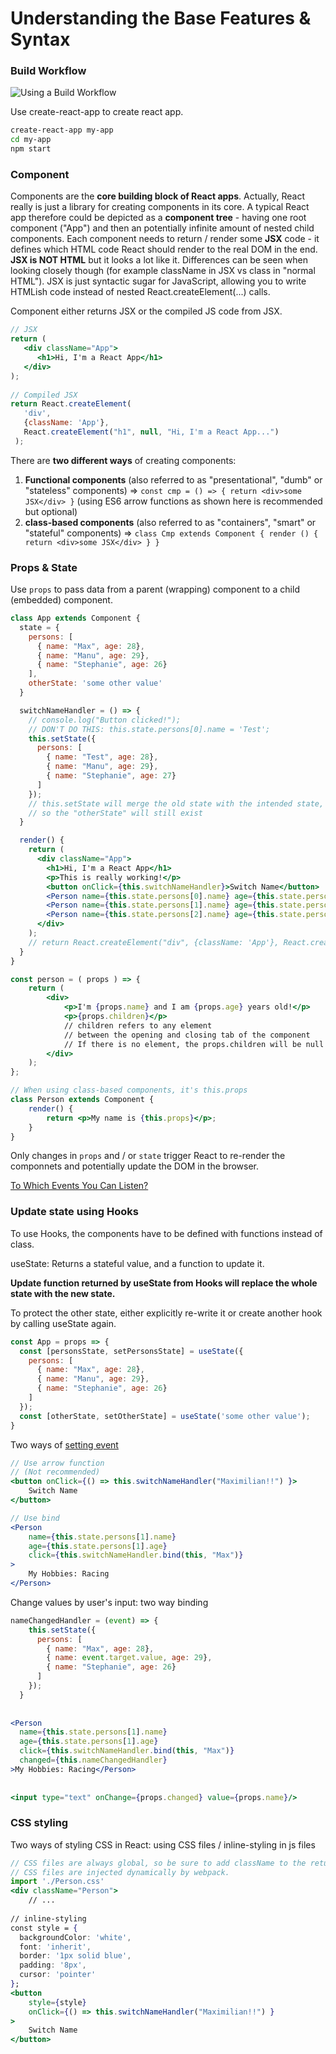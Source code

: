 # Understanding the Base Features & Syntax

### Build Workflow

![Using a Build Workflow](../.gitbook/assets/image%20%287%29.png)

Use create-react-app to create react app.

```bash
create-react-app my-app
cd my-app
npm start
```

### Component

Components are the **core building block of React apps**. Actually, React really is just a library for creating components in its core. A typical React app therefore could be depicted as a **component tree** - having one root component \("App"\) and then an potentially infinite amount of nested child components. Each component needs to return / render some **JSX** code - it defines which HTML code React should render to the real DOM in the end. **JSX is NOT HTML** but it looks a lot like it. Differences can be seen when looking closely though \(for example className in JSX vs class in "normal HTML"\). JSX is just syntactic sugar for JavaScript, allowing you to write HTMLish code instead of nested React.createElement\(...\) calls.

Component either returns JSX or the compiled JS code from JSX.

```jsx
// JSX
return (
   <div className="App">
      <h1>Hi, I'm a React App</h1>
   </div>
);
   
// Compiled JSX 
return React.createElement(
   'div',
   {className: 'App'},
   React.createElement("h1", null, "Hi, I'm a React App...")
 );
```

There are **two different ways** of creating components:

1. **Functional components** \(also referred to as "presentational", "dumb" or "stateless" components\) =&gt; `const cmp = () => { return <div>some JSX</div> }` \(using ES6 arrow functions as shown here is recommended but optional\)
2. **class-based components** \(also referred to as "containers", "smart" or "stateful" components\) =&gt; `class Cmp extends Component { render () { return <div>some JSX</div> } }` 

### Props & State

Use `props` to pass data from a parent \(wrapping\) component to a child \(embedded\) component.

```jsx
class App extends Component {
  state = {
    persons: [
      { name: "Max", age: 28},
      { name: "Manu", age: 29},
      { name: "Stephanie", age: 26}
    ],
    otherState: 'some other value'
  }

  switchNameHandler = () => {
    // console.log("Button clicked!");
    // DON'T DO THIS: this.state.persons[0].name = 'Test';
    this.setState({
      persons: [
        { name: "Test", age: 28},
        { name: "Manu", age: 29},
        { name: "Stephanie", age: 27}
      ]
    });
    // this.setState will merge the old state with the intended state,
    // so the "otherState" will still exist
  }

  render() {
    return (
      <div className="App">
        <h1>Hi, I'm a React App</h1>
        <p>This is really working!</p>
        <button onClick={this.switchNameHandler}>Switch Name</button>
        <Person name={this.state.persons[0].name} age={this.state.persons[0].age}/>
        <Person name={this.state.persons[1].name} age={this.state.persons[1].age}>My Hobbies: Racing</Person>
        <Person name={this.state.persons[2].name} age={this.state.persons[2].age}/>
      </div>
    );
    // return React.createElement("div", {className: 'App'}, React.createElement("h1", null, "Hi, I'm a React App..."));
  }
}

const person = ( props ) => {
    return (
        <div>
            <p>I'm {props.name} and I am {props.age} years old!</p>
            <p>{props.children}</p>
            // children refers to any element
            // between the opening and closing tab of the component
            // If there is no element, the props.children will be null
        </div>
    );
};

// When using class-based components, it's this.props
class Person extends Component {
    render() {
        return <p>My name is {this.props}</p>;
    }
}
```

Only changes in `props` and / or `state` trigger React to re-render the componnets and potentially update the DOM in the browser.

[To Which Events You Can Listen?](https://reactjs.org/docs/events.html#supported-events)

### Update state using Hooks

To use Hooks, the components have to be defined with functions instead of class.

useState: Returns a stateful value, and a function to update it.

**Update function returned by useState from Hooks will replace the whole state with the new state.**

To protect the other state, either explicitly re-write it or create another hook by calling useState again.

```jsx
const App = props => {
  const [personsState, setPersonsState] = useState({
    persons: [
      { name: "Max", age: 28},
      { name: "Manu", age: 29},
      { name: "Stephanie", age: 26}
    ]
  });
  const [otherState, setOtherState] = useState('some other value');
}
```

Two ways of [setting event](https://reactjs.org/docs/handling-events.html)

```jsx
// Use arrow function
// (Not recommended)
<button onClick={() => this.switchNameHandler("Maximilian!!") }>
    Switch Name
</button>

// Use bind
<Person
    name={this.state.persons[1].name}
    age={this.state.persons[1].age}
    click={this.switchNameHandler.bind(this, "Max")}
>
    My Hobbies: Racing
</Person>
```

Change values by user's input: two way binding

```jsx
nameChangedHandler = (event) => {
    this.setState({
      persons: [
        { name: "Max", age: 28},
        { name: event.target.value, age: 29},
        { name: "Stephanie", age: 26}
      ]
    });
  }
  
  
<Person
  name={this.state.persons[1].name}
  age={this.state.persons[1].age}
  click={this.switchNameHandler.bind(this, "Max")}
  changed={this.nameChangedHandler}
>My Hobbies: Racing</Person>
        
        
<input type="text" onChange={props.changed} value={props.name}/>
```

### CSS styling

Two ways of styling CSS in React: using CSS files / inline-styling in js files

```jsx
// CSS files are always global, so be sure to add className to the returned JSX.
// CSS files are injected dynamically by webpack.
import './Person.css'
<div className="Person">
    // ...
    
// inline-styling
const style = {
  backgroundColor: 'white',
  font: 'inherit',
  border: '1px solid blue',
  padding: '8px',
  cursor: 'pointer'
};
<button 
    style={style}
    onClick={() => this.switchNameHandler("Maximilian!!") }
>
    Switch Name
</button>
```

